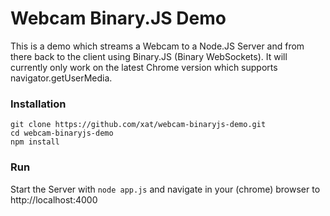 # Webcam Binary.JS Demo

This is a demo which streams a Webcam to a Node.JS Server and from
there back to the client using Binary.JS (Binary WebSockets).
It will currently only work on the latest Chrome version which supports
navigator.getUserMedia.

### Installation

```
git clone https://github.com/xat/webcam-binaryjs-demo.git
cd webcam-binaryjs-demo
npm install
```

### Run

Start the Server with ```node app.js``` and navigate in your (chrome) browser to
http://localhost:4000